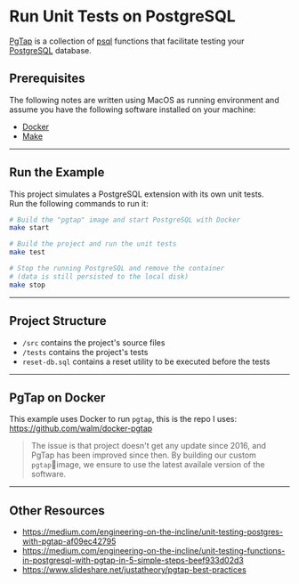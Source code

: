 # Run Unit Tests on PostgreSQL

[PgTap](pgtap) is a collection of [psql][psql] functions that facilitate testing your [PostgreSQL][postgres] database.

## Prerequisites

The following notes are written using MacOS as running environment and assume you have the following software installed on your machine:

- [Docker][docker]
- [Make][make]

---

## Run the Example

This project simulates a PostgreSQL extension with its own unit tests.  
Run the following commands to run it:

```bash
# Build the "pgtap" image and start PostgreSQL with Docker
make start

# Build the project and run the unit tests
make test

# Stop the running PostgreSQL and remove the container
# (data is still persisted to the local disk)
make stop
```

---

## Project Structure

- `/src` contains the project's source files
- `/tests` contains the project's tests
- `reset-db.sql` contains a reset utility to be executed before the tests

---

## PgTap on Docker

This example uses Docker to run `pgtap`, this is the repo I uses:  
https://github.com/walm/docker-pgtap

> The issue is that project doesn't get any update since 2016, and PgTap has been improved since then. By building our custom `pgtap`image, we ensure to use the latest availale version of the software.

---

## Other Resources

- https://medium.com/engineering-on-the-incline/unit-testing-postgres-with-pgtap-af09ec42795
- https://medium.com/engineering-on-the-incline/unit-testing-functions-in-postgresql-with-pgtap-in-5-simple-steps-beef933d02d3
- https://www.slideshare.net/justatheory/pgtap-best-practices


[postgres]: https://www.postgresql.org/
[docker]: https://www.docker.com/
[make]: https://www.gnu.org/software/make/manual/make.html
[pgtap]: https://pgtap.org/
[psql]: https://www.postgresql.org/docs/13/app-psql.html